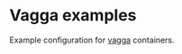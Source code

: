 Vagga examples
==============

Example configuration for [vagga](http://vagga.readthedocs.org) containers.